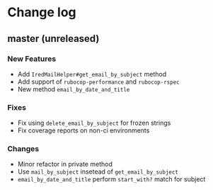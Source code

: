 # Change log

## master (unreleased)

### New Features

* Add `IredMailHelper#get_email_by_subject` method
* Add support of `rubocop-performance` and `rubocop-rspec`
* New method `email_by_date_and_title`

### Fixes

* Fix using `delete_email_by_subject` for frozen strings
* Fix coverage reports on non-ci environments

### Changes

* Minor refactor in private method
* Use `mail_by_subject` insetead of `get_email_by_subject`
* `email_by_date_and_title` perform `start_with?` match for subject
